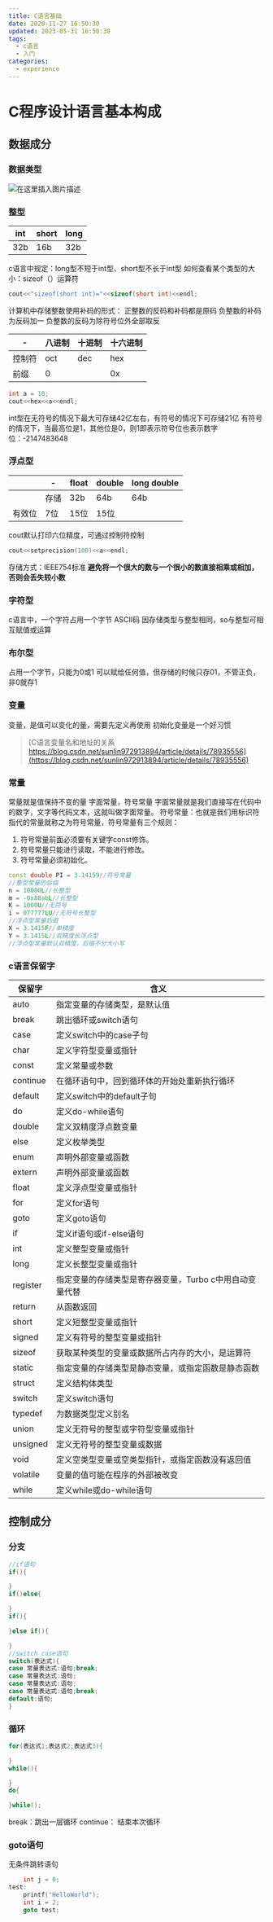```yaml
---
title: C语言基础
date: 2020-11-27 16:50:30
updated: 2023-05-31 16:50:30
tags:
  - c语言
  - 入门
categories:
  - experience
---
```


# C程序设计语言基本构成
## 数据成分

### 数据类型
![在这里插入图片描述](C语言基础/20201127064856581.png)


### 整型
| int  | short | long |
| ---- | ----- | ---- |
| 32b  | 16b   | 32b  |
c语言中规定：long型不短于int型、short型不长于int型
如何查看某个类型的大小：sizeof（）运算符
```c
cout<<"sizeof(short int)="<<sizeof(short int)<<endl;
```
计算机中存储整数使用补码的形式：
正整数的反码和补码都是原码
负整数的补码为反码加一
负整数的反码为除符号位外全部取反

|-| 八进制|十进制|十六进制|
|-|----|----|----|
控制符|oct|dec|hex
前缀|0||0x
```c
int a = 10;
cout<<hex<<a<<endl;
```
int型在无符号的情况下最大可存储42亿左右，有符号的情况下可存储21亿
有符号的情况下，当最高位是1，其他位是0，则1即表示符号位也表示数字位：-2147483648

### 浮点型
|        | -    | float | double | long double |
| ------ | ---- | ----- | ------ | ----------- |
|        | 存储 | 32b   | 64b    | 64b         |
| 有效位 | 7位  | 15位  | 15位   |             |
cout默认打印六位精度，可通过控制符控制
```c
cout<<setprecision(100)<<a<<endl;
```
存储方式：IEEE754标准
**避免将一个很大的数与一个很小的数直接相乘或相加，否则会丢失较小数**
### 字符型
c语言中，一个字符占用一个字节 ASCII码
因存储类型与整型相同，so与整型可相互赋值或运算
### 布尔型
占用一个字节，只能为0或1
可以赋给任何值，但存储的时候只存01，不管正负，非0就存1
### 变量 
变量，是值可以变化的量，需要先定义再使用
初始化变量是一个好习惯
>[C语言变量名和地址的关系 https://blog.csdn.net/sunlin972913894/article/details/78935556](https://blog.csdn.net/sunlin972913894/article/details/78935556)
### 常量
常量就是值保持不变的量
字面常量，符号常量
字面常量就是我们直接写在代码中的数字，文字等代码文本，这就叫做字面常量。
符号常量：也就是我们用标识符指代的常量就称之为符号常量，符号常量有三个规则：
1. 符号常量前面必须要有关键字const修饰。
2. 符号常量只能进行读取，不能进行修改。
3. 符号常量必须初始化。
```cpp
const double PI = 3.14159//符号常量
//整型常量的后缀
n = 10000L//长整型
m = -0x88abL//长整型
K = 1000U//无符号
i = 077777LU//无符号长整型
//浮点型常量后缀
X = 3.1415F//单精度
Y = 3.1415L//双精度长浮点型
//浮点型常量默认双精度，后缀不分大小写
```
### c语言保留字
| 保留字   | 含义                                                    |
| -------- | ------------------------------------------------------- |
| auto     | 指定变量的存储类型，是默认值                            |
| break    | 跳出循环或switch语句                                    |
| case     | 定义switch中的case子句                                  |
| char     | 定义字符型变量或指针                                    |
| const    | 定义常量或参数                                          |
| continue | 在循环语句中，回到循环体的开始处重新执行循环            |
| default  | 定义switch中的default子句                               |
| do       | 定义do-while语句                                        |
| double   | 定义双精度浮点数变量                                    |
| else     | 定义枚举类型                                            |
| enum     | 声明外部变量或函数                                      |
| extern   | 声明外部变量或函数                                      |
| float    | 定义浮点型变量或指针                                    |
| for      | 定义for语句                                             |
| goto     | 定义goto语句                                            |
| if       | 定义if语句或if-else语句                                 |
| int      | 定义整型变量或指针                                      |
| long     | 定义长整型变量或指针                                    |
| register | 指定变量的存储类型是寄存器变量，Turbo c中用自动变量代替 |
| return   | 从函数返回                                              |
| short    | 定义短整型变量或指针                                    |
| signed   | 定义有符号的整型变量或指针                              |
| sizeof   | 获取某种类型的变量或数据所占内存的大小，是运算符        |
| static   | 指定变量的存储类型是静态变量，或指定函数是静态函数      |
| struct   | 定义结构体类型                                          |
| switch   | 定义switch语句                                          |
| typedef  | 为数据类型定义别名                                      |
| union    | 定义无符号的整型或字符型变量或指针                      |
| unsigned | 定义无符号的整型变量或数据                              |
| void     | 定义空类型变量或空类型指针，或指定函数没有返回值        |
| volatile | 变量的值可能在程序的外部被改变                          |
| while    | 定义while或do-while语句                                 |



## 控制成分
### 分支
```c
//if语句
if(){

}
if()else{

}
if(){

}else if(){

}
//switch case语句
switch(表达式){
case 常量表达式:语句;break;
case 常量表达式:语句;
case 常量表达式:语句;
case 常量表达式:语句;break;
default:语句;
}
```
### 循环
```c
for(表达式1;表达式2;表达式3){

}
while(){

}
do{

}while();
```
break：跳出一层循环
continue： 结束本次循环
### goto语句
无条件跳转语句
```c
	int j = 0;
test:
	printf("HelloWorld");
	int i = 2;
	goto test;
```